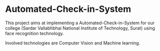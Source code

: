 # Automated-Check-in-System

This project aims at implementing a Automated-Check-in-System for our college (Sardar Vallabhbhai National Institute of Technology, Surat) using face recognition technology. 

Involved technologies are Computer Vision and Machine learning. 
